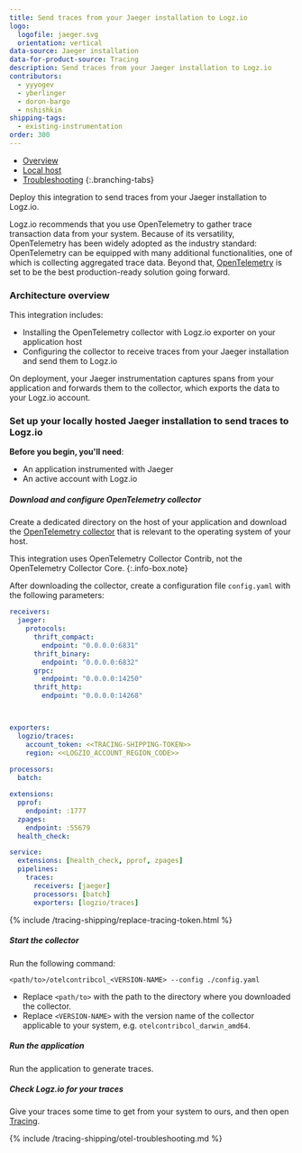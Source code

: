 ```yaml
---
title: Send traces from your Jaeger installation to Logz.io 
logo:
  logofile: jaeger.svg
  orientation: vertical
data-source: Jaeger installation
data-for-product-source: Tracing
description: Send traces from your Jaeger installation to Logz.io 
contributors:
  - yyyogev
  - yberlinger
  - doron-bargo
  - nshishkin
shipping-tags:
  - existing-instrumentation
order: 300
---
```



<!-- tabContainer:start -->
<div class="branching-container">

* [Overview](#overview)
* [Local host](#local-host)
* [Troubleshooting](#troubleshooting)
{:.branching-tabs}

<!-- tab:start -->
<div id="overview">

Deploy this integration to send traces from your Jaeger installation to Logz.io.

Logz.io recommends that you use OpenTelemetry to gather trace transaction data from your system. Because of its versatility, OpenTelemetry has been widely adopted as the industry standard: OpenTelemetry can be equipped with many additional functionalities, one of which is collecting aggregated trace data. Beyond that, [OpenTelemetry](https://github.com/open-telemetry) is set to be the best production-ready solution going forward.

### Architecture overview

This integration includes:

* Installing the OpenTelemetry collector with Logz.io exporter on your application host
* Configuring the collector to receive traces from your Jaeger installation and send them to Logz.io

On deployment, your Jaeger instrumentation captures spans from your application and forwards them to the collector, which exports the data to your Logz.io account.

</div>
<!-- tab:end -->


<!-- tab:start -->
<div id="local-host">


### Set up your locally hosted Jaeger installation to send traces to Logz.io

**Before you begin, you'll need**:

* An application instrumented with Jaeger
* An active account with Logz.io


<div class="tasklist">

##### Download and configure OpenTelemetry collector

Create a dedicated directory on the host of your application and download the [OpenTelemetry collector](https://github.com/open-telemetry/opentelemetry-collector/releases/tag/v0.59.0) that is relevant to the operating system of your host.

<!-- info-box-start:info -->
This integration uses OpenTelemetry Collector Contrib, not the OpenTelemetry Collector Core.
{:.info-box.note}
<!-- info-box-end -->

After downloading the collector, create a configuration file `config.yaml` with the following parameters:

```yaml
receivers:
  jaeger:
    protocols:
      thrift_compact:
        endpoint: "0.0.0.0:6831"
      thrift_binary:
        endpoint: "0.0.0.0:6832"
      grpc:
        endpoint: "0.0.0.0:14250"
      thrift_http:
        endpoint: "0.0.0.0:14268"



exporters:
  logzio/traces:
    account_token: <<TRACING-SHIPPING-TOKEN>>
    region: <<LOGZIO_ACCOUNT_REGION_CODE>>
    
processors:
  batch:

extensions:
  pprof:
    endpoint: :1777
  zpages:
    endpoint: :55679
  health_check:

service:
  extensions: [health_check, pprof, zpages]
  pipelines:
    traces:
      receivers: [jaeger]
      processors: [batch]
      exporters: [logzio/traces]

```

{% include /tracing-shipping/replace-tracing-token.html %}


##### Start the collector

Run the following command:

```shell
<path/to>/otelcontribcol_<VERSION-NAME> --config ./config.yaml
```
* Replace `<path/to>` with the path to the directory where you downloaded the collector.
* Replace `<VERSION-NAME>` with the version name of the collector applicable to your system, e.g. `otelcontribcol_darwin_amd64`.

##### Run the application

Run the application to generate traces.


##### Check Logz.io for your traces

Give your traces some time to get from your system to ours, and then open [Tracing](https://app.logz.io/#/dashboard/jaeger).

</div>

</div>
<!-- tab:end -->

<!-- tab:start -->
<div id="troubleshooting">

{% include /tracing-shipping/otel-troubleshooting.md %}

</div>
<!-- tab:end -->

</div>
<!-- tabContainer:end -->
